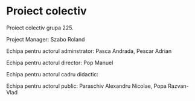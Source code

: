 Proiect colectiv
================

Proiect colectiv grupa 225. 

Project Manager: Szabo Roland

Echipa pentru actorul adminstrator: Pasca Andrada, Pescar Adrian

Echipa pentru actorul director: Pop Manuel

Echipa pentru actorul cadru didactic:

Echipa pentru actorul public: Paraschiv Alexandru Nicolae, Popa Razvan-Vlad

